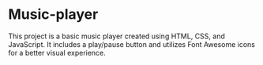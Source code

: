 # Music-player
This project is a basic music player created using HTML, CSS, and JavaScript. 
It includes a play/pause button and utilizes Font Awesome icons for a better visual experience.

